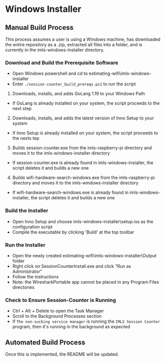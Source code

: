 # Windows Installer

## Manual Build Process

This process assumes a user is using a Windows machine, has downloaded the entire repository as a .zip, extracted all files into a folder, and is currently in the imls-windows-installer directory.

### Download and Build the Prerequisite Software

- Open Windows powershell and cd to estimating-wifi\imls-windows-installer
- Enter `./session-counter_build_prereqs.ps1` to run the script
 1. Downloads, installs, and adds GoLang 1.19 to your Windows Path
  - If GoLang is already installed on your system, the script proceeds to the next step
 2. Downloads, installs, and adds the latest version of Inno Setup to your system
  - If Inno Setup is already installed on your system, the script proceeds to the nexts tep
 3. Builds session-counter.exe from the imls-raspberry-pi directory and moves it to the imls-windows-installer directory
  - If session-counter.exe is already found in imls-windows-installer, the script deletes it and builds a new one
 4. Builds wifi-hardware-search-windows.exe from the imls-raspberry-pi directory and moves it to the imls-windows-installer directory
  - If wifi-hardware-search-windows.exe is already found in imls-windows-installer, the script deletes it and builds a new one

### Build the Installer

- Open Inno Setup and choose imls-windows-installer\setup.iss as the configuration script
- Compile the executable by clicking 'Build' at the top toolbar

### Run the Installer
- Open the newly created estimating-wifi\imls-windows-installer\Output folder
- Right click on SessionCounterInstall.exe and click "Run as Administrator"
- Follow the instructions
- Note: the WiresharkPortable app cannot be placed in any Program Files directories

### Check to Ensure Session-Counter is Running
- Ctrl + Alt + Delete to open the Task Manager
- Scroll to the Background Processes section
- If `The non-sucking service manager` is running the `IMLS Session Counter` program, then it's running in the background as expected

## Automated Build Process

Once this is implemented, the README will be updated.